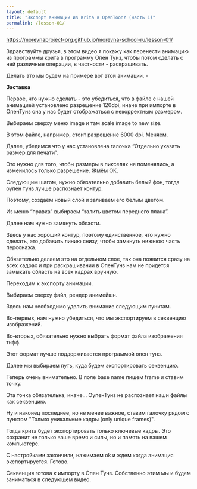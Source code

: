 ```yaml
---
layout: default
title: "Экспорт анимации из Krita в OpenToonz (часть 1)"
permalink: /lesson-01/
---
```


https://morevnaproject-org.github.io/morevna-school-ru/lesson-01/

Здравствуйте друзья, в этом видео я покажу как перенести анимацию из программы крита в программу Опен Тунз, чтобы потом сделать с ней различные операции, в частности - раскрашивать.

Делать это мы будем на примере вот этой анимации. -

**Заставка**

Первое, что нужно сделать - это убедиться, что в файле с нашей анимацией установлено разрешение 120dpi, иначе при импорте в ОпенТунз она у нас будет отображаться с некорректным размером.

Выбираем сверху меню image и там scale image to new size.

В этом файле, например, стоит разрешение 6000 dpi. Меняем.

Далее, убедимся что у нас установлена галочка “Отдельно указать размер для печати”.

Это нужно для того, чтобы размеры в пикселях не поменялись, а изменилось только разрешение. Жмём OK.

Следующим шагом, нужно обязательно добавить белый фон, тогда оупен тунз лучше распознает контур.

Поэтому, создаём новый слой и заливаем его белым цветом.

Из меню “правка” выбираем “залить цветом переднего плана”.

Далее нам нужно замкнуть области.

Здесь у нас хороший контур, поэтому единственное, что нужно сделать, это добавить линию снизу, чтобы замкнуть нижнюю часть персонажа.

Обязательно делаем это на отдельном слое, так она появится сразу на всех кадрах и при раскрашивании в ОпенТунз нам не придется замыкать область на всех кадрах вручную. 

Переходим к экспорту анимации.

Выбираем сверху файл, рендер анимейшн.

Здесь нам необходимо уделить внимание следующим пунктам. 

Во-первых, нам нужно убедиться, что мы экспортируем в секвенцию изображений. 

Во-вторых, обязательно нужно выбрать формат файла изображения тифф.

Этот формат лучше поддерживается программой опен тунз.

Далее мы выбираем путь, куда будем экспортировать секвенцию. 

Теперь очень внимательно. В поле base name пишем frame и ставим точку.

Эта точка обязательна, иначе… ОупенТунз не распознает наши файлы как секвенцию.

Ну и наконец последнее, но не менее важное, ставим галочку рядом с пунктом "Только уникальные кадры (only unique frames)".

Тогда крита будет экспортировать только ключевые кадры. Это сохранит не только ваше время и силы, но и память на вашем компьютере. 

С настройками закончили, нажимаем ok и ждем когда анимация экспортируется. Готово.

Секвенция готова к импорту в Опен Тунз. Собственно этим мы и будем заниматься в следующем видео.

